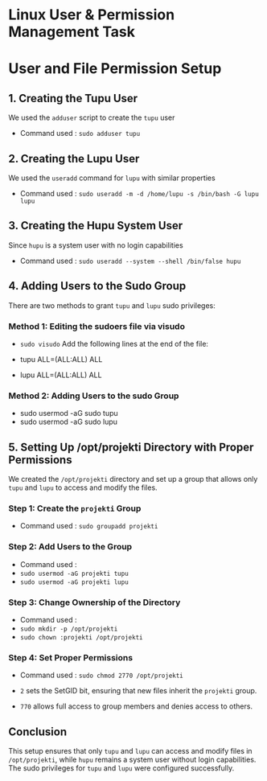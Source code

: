 # Linux User & Permission Management Task  


# User and File Permission Setup


## 1. Creating the Tupu User
We used the `adduser` script to create the `tupu` user
- Command used : `sudo adduser tupu`

## 2. Creating the Lupu User
We used the `useradd` command for `lupu` with similar properties
- Command used : `sudo useradd -m -d /home/lupu -s /bin/bash -G lupu lupu`

## 3. Creating the Hupu System User
Since `hupu` is a system user with no login capabilities

- Command used : `sudo useradd --system --shell /bin/false hupu`

## 4. Adding Users to the Sudo Group
There are two methods to grant `tupu` and `lupu` sudo privileges:

### Method 1: Editing the sudoers file via visudo

- `sudo visudo`
Add the following lines at the end of the file:

- tupu ALL=(ALL:ALL) ALL
- lupu ALL=(ALL:ALL) ALL


### Method 2: Adding Users to the sudo Group

- sudo usermod -aG sudo tupu
- sudo usermod -aG sudo lupu



## 5. Setting Up /opt/projekti Directory with Proper Permissions
We created the `/opt/projekti` directory and set up a group that allows only `tupu` and `lupu` to access and modify the files.

### Step 1: Create the `projekti` Group

- Command used : `sudo groupadd projekti`

### Step 2: Add Users to the Group
- Command used : 
- `sudo usermod -aG projekti tupu`
- `sudo usermod -aG projekti lupu`


### Step 3: Change Ownership of the Directory
- Command used :
- `sudo mkdir -p /opt/projekti`
- `sudo chown :projekti /opt/projekti`


### Step 4: Set Proper Permissions

- Command used : `sudo chmod 2770 /opt/projekti`

- `2` sets the SetGID bit, ensuring that new files inherit the `projekti` group.
- `770` allows full access to group members and denies access to others.

## Conclusion
This setup ensures that only `tupu` and `lupu` can access and modify files in `/opt/projekti`, while `hupu` remains a system user without login capabilities. The sudo privileges for `tupu` and `lupu` were configured successfully.
